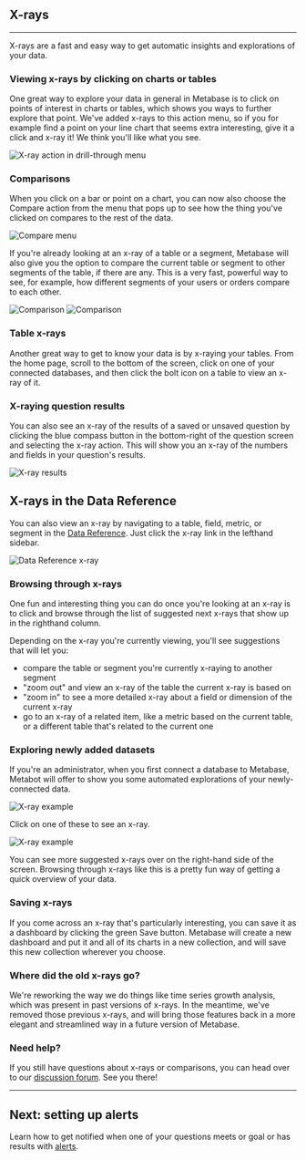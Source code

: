 ## X-rays
---
X-rays are a fast and easy way to get automatic insights and explorations of your data.

### Viewing x-rays by clicking on charts or tables

One great way to explore your data in general in Metabase is to click on points of interest in charts or tables, which shows you ways to further explore that point. We've added x-rays to this action menu, so if you for example find a point on your line chart that seems extra interesting, give it a click and x-ray it! We think you'll like what you see.

![X-ray action in drill-through menu](images/x-rays/drill-through.png)

### Comparisons

When you click on a bar or point on a chart, you can now also choose the Compare action from the menu that pops up to see how the thing you've clicked on compares to the rest of the data.

![Compare menu](images/x-rays/x-ray-compare-popover.png)

If you're already looking at an x-ray of a table or a segment, Metabase will also give you the option to compare the current table or segment to other segments of the table, if there are any. This is a very fast, powerful way to see, for example, how different segments of your users or orders compare to each other.

![Comparison](images/x-rays/x-ray-comparison-1.png)
![Comparison](images/x-rays/x-ray-comparison-2.png)


### Table x-rays

Another great way to get to know your data is by x-raying your tables. From the home page, scroll to the bottom of the screen, click on one of your connected databases, and then click the bolt icon on a table to view an x-ray of it.

### X-raying question results

You can also see an x-ray of the results of a saved or unsaved question by clicking the blue compass button in the bottom-right of the question screen and selecting the x-ray action. This will show you an x-ray of the numbers and fields in your question's results.

![X-ray results](images/x-rays/x-ray-action.png)

## X-rays in the Data Reference

You can also view an x-ray by navigating to a table, field, metric, or segment in the [Data Reference](./12-data-model-reference.md). Just click the x-ray link in the lefthand sidebar.

![Data Reference x-ray](images/x-rays/data-reference.png)

### Browsing through x-rays

One fun and interesting thing you can do once you're looking at an x-ray is to click and browse through the list of suggested next x-rays that show up in the righthand column.

Depending on the x-ray you're currently viewing, you'll see suggestions that will let you:

- compare the table or segment you're currently x-raying to another segment
- "zoom out" and view an x-ray of the table the current x-ray is based on
- "zoom in" to see a more detailed x-ray about a field or dimension of the current x-ray
- go to an x-ray of a related item, like a metric based on the current table, or a different table that's related to the current one

### Exploring newly added datasets

If you're an administrator, when you first connect a database to Metabase, Metabot will offer to show you some automated explorations of your newly-connected data.

![X-ray example](images/x-rays/suggestions.png)

Click on one of these to see an x-ray.

![X-ray example](images/x-rays/example.png)

You can see more suggested x-rays over on the right-hand side of the screen. Browsing through x-rays like this is a pretty fun way of getting a quick overview of your data.

### Saving x-rays

If you come across an x-ray that's particularly interesting, you can save it as a dashboard by clicking the green Save button. Metabase will create a new dashboard and put it and all of its charts in a new collection, and will save this new collection wherever you choose.

### Where did the old x-rays go?

We're reworking the way we do things like time series growth analysis, which was present in past versions of x-rays. In the meantime, we've removed those previous x-rays, and will bring those features back in a more elegant and streamlined way in a future version of Metabase.

### Need help?
If you still have questions about x-rays or comparisons, you can head over to our [discussion forum](http://discourse.metabase.com/). See you there!

---

## Next: setting up alerts
Learn how to get notified when one of your questions meets or goal or has results with [alerts](15-alerts.md).
